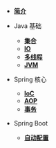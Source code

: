 - [**简介**](README.md)

- Java 基础
  - [**集合**](java/collection.md)
  - [**IO**](java/io.md)
  - [**多线程**](java/thread.md)
  - [**JVM**](java/jvm.md)

- Spring 核心
  - [**IoC**](spring/ioc.md)
  - [**AOP**](spring/aop.md)
  - [**事务**](spring/transcation.md)

- Spring Boot
  - [**自动配置**](spring-boot/auto-config.md)